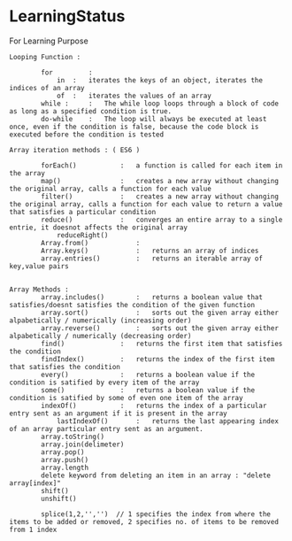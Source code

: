 # LearningStatus
For Learning Purpose


	Looping Function :

			for 		: 
				in 	:	iterates the keys of an object, iterates the indices of an array  
				of 	:	iterates the values of an array
			while :		:	The while loop loops through a block of code as long as a specified condition is true.
			do-while	:	The loop will always be executed at least once, even if the condition is false, because the code block is executed before the condition is tested
		
	Array iteration methods : ( ES6 )
		
			forEach()			:	a function is called for each item in the array
			map()				:	creates a new array without changing the original array, calls a function for each value
			filter()			:	creates a new array without changing the original array, calls a function for each value to return a value that satisfies a particular condition
			reduce()			:	converges an entire array to a single entrie, it doesnot affects the original array
				reduceRight() 
			Array.from()			:	
			Array.keys()			:	returns an array of indices
			array.entries()			:	returns an iterable array of key,value pairs
			
			
	Array Methods :
			array.includes()		:	returns a boolean value that satisfies/doesnt satisfies the condition of the given function
			array.sort()			:	sorts out the given array either alpabetically / numerically (increasing order)
			array.reverse()			:	sorts out the given array either alpabetically / numerically (decreasing order)
			find()				:	returns the first item that satisfies the condition
			findIndex()			:	returns the index of the first item that satisfies the condition
			every()				:	returns a boolean value if the condition is satified by every item of the array 
			some()				:	returns a boolean value if the condition is satified by some of even one item of the array
			indexOf() 			:	returns the index of a particular entry sent as an argument if it is present in the array			
				lastIndexOf()		:	returns the last appearing index of an array particular entry sent as an argument.
			array.toString()
			array.join(delimeter)
			array.pop()
			array.push()
			array.length
			delete keyword from deleting an item in an array : "delete array[index]"
			shift()
			unshift()

			splice(1,2,'','')  // 1 specifies the index from where the items to be added or removed, 2 specifies no. of items to be removed from 1 index
